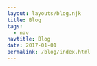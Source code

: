 ```yaml
---
layout: layouts/blog.njk
title: Blog
tags:
  - nav
navtitle: Blog
date: 2017-01-01
permalink: /blog/index.html
---
```

